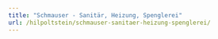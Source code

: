 ```yaml
---
title: "Schmauser - Sanitär, Heizung, Spenglerei"
url: /hilpoltstein/schmauser-sanitaer-heizung-spenglerei/
---
```

